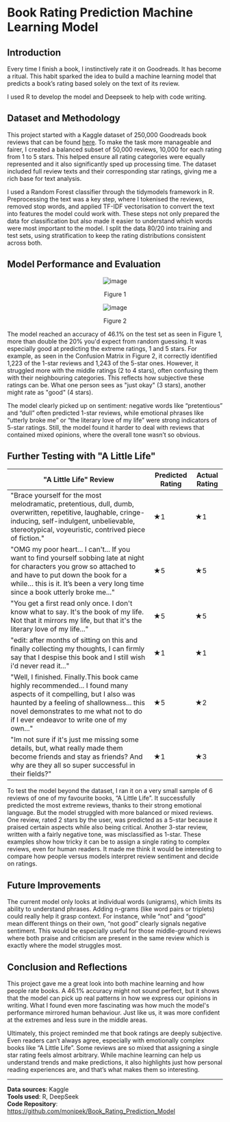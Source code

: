 # Book Rating Prediction Machine Learning Model

## Introduction
Every time I finish a book, I instinctively rate it on Goodreads. It has become a ritual. This habit sparked the idea to build a machine learning model that predicts a book’s rating based solely on the text of its review. 

I used R to develop the model and Deepseek to help with code writing.

## Dataset and Methodology
This project started with a Kaggle dataset of 250,000 Goodreads book reviews that can be found [here](https://www.kaggle.com/competitions/goodreads-books-reviews-290312/overview). To make the task more manageable and fairer, I created a balanced subset of 50,000 reviews, 10,000 for each rating from 1 to 5 stars. This helped ensure all rating categories were equally represented and it also significantly sped up processing time. The dataset included full review texts and their corresponding star ratings, giving me a rich base for text analysis.

I used a Random Forest classifier through the tidymodels framework in R. Preprocessing the text was a key step, where I tokenised the reviews, removed stop words, and applied TF-IDF vectorisation to convert the text into features the model could work with. These steps not only prepared the data for classification but also made it easier to understand which words were most important to the model. I split the data 80/20 into training and test sets, using stratification to keep the rating distributions consistent across both.

## Model Performance and Evaluation


<div align="center">
  
![image](https://github.com/user-attachments/assets/ce76ac5d-d117-4985-ad2d-1345499b3276)

Figure 1

</div>

<div align="center">
  
![image](https://github.com/user-attachments/assets/5ba17af9-5853-4a16-b31a-26d3a514771f)

Figure 2

</div>


The model reached an accuracy of 46.1% on the test set as seen in Figure 1, more than double the 20% you'd expect from random guessing. It was especially good at predicting the extreme ratings, 1 and 5 stars. For example, as seen in the Confusion Matrix in Figure 2, it correctly identified 1,223 of the 1-star reviews and 1,243 of the 5-star ones. However, it struggled more with the middle ratings (2 to 4 stars), often confusing them with their neighbouring categories. This reflects how subjective these ratings can be. What one person sees as "just okay" (3 stars), another might rate as "good" (4 stars).
 
The model clearly picked up on sentiment: negative words like “pretentious” and “dull” often predicted 1-star reviews, while emotional phrases like “utterly broke me” or “the literary love of my life” were strong indicators of 5-star ratings. Still, the model found it harder to deal with reviews that contained mixed opinions, where the overall tone wasn’t so obvious.

## Further Testing with "A Little Life"

| "A Little Life" Review  | Predicted Rating | Actual Rating |
|----------------|------------------|---------------|
| "Brace yourself for the most melodramatic, pretentious, dull, dumb, overwritten, repetitive, laughable, cringe-inducing, self-indulgent, unbelievable, stereotypical, voyeuristic, contrived piece of fiction." | ★1 | ★1 |
| "OMG my poor heart... I can't... If you want to find yourself sobbing late at night for characters you grow so attached to and have to put down the book for a while… this is it. It’s been a very long time since a book utterly broke me..." | ★5 | ★5 |
| "You get a first read only once. I don't know what to say. It's the book of my life. Not that it mirrors my life, but that it's the literary love of my life..." | ★5 | ★5 |
| "edit: after months of sitting on this and finally collecting my thoughts, I can firmly say that I despise this book and I still wish i'd never read it..." | ★1 | ★1 |
| "Well, I finished. Finally.This book came highly recommended... I found many aspects of it compelling, but I also was haunted by a feeling of shallowness... this novel demonstrates to me what not to do if I ever endeavor to write one of my own..." | ★5 | ★2 |
| "Im not sure if it's just me missing some details, but, what really made them become friends and stay as friends? And why are they all so super successful in their fields?" | ★1 | ★3 |

To test the model beyond the dataset, I ran it on a very small sample of 6 reviews of one of my favourite books, “A Little Life”. It successfully predicted the most extreme reviews, thanks to their strong emotional language. But the model struggled with more balanced or mixed reviews. One review, rated 2 stars by the user, was predicted as a 5-star because it praised certain aspects while also being critical. Another 3-star review, written with a fairly negative tone, was misclassified as 1-star. These examples show how tricky it can be to assign a single rating to complex reviews, even for human readers. It made me think it would be interesting to compare how people versus models interpret review sentiment and decide on ratings.

## Future Improvements

The current model only looks at individual words (unigrams), which limits its ability to understand phrases. Adding n-grams (like word pairs or triplets) could really help it grasp context. For instance, while “not” and “good” mean different things on their own, “not good” clearly signals negative sentiment. This would be especially useful for those middle-ground reviews where both praise and criticism are present in the same review which is exactly where the model struggles most.

## Conclusion and Reflections

This project gave me a great look into both machine learning and how people rate books. A 46.1% accuracy might not sound perfect, but it shows that the model can pick up real patterns in how we express our opinions in writing. What I found even more fascinating was how much the model's performance mirrored human behaviour. Just like us, it was more confident at the extremes and less sure in the middle areas.

Ultimately, this project reminded me that book ratings are deeply subjective. Even readers can’t always agree, especially with emotionally complex books like “A Little Life”. Some reviews are so mixed that assigning a single star rating feels almost arbitrary. While machine learning can help us understand trends and make predictions, it also highlights just how personal reading experiences are, and that’s what makes them so interesting.

---

**Data sources**: Kaggle   
**Tools used**: R, DeepSeek    
**Code Repository**: https://github.com/monipek/Book_Rating_Prediction_Model
